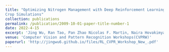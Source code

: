 ```yaml
---
title: "Optimizing Nitrogen Management with Deep Reinforcement Learning and
Crop Simulations"
collection: publications
permalink: /publication/2009-10-01-paper-title-number-1
date: 2022-4-15
excerpt: 'Jing Wu, Ran Tao, Pan Zhao Nicolas F. Martin, Naira Hovakimyan'
venue: 'Computer Vision and Pattern Recognition Workshops(CVPRW)'
paperurl: 'http://jingwu6.github.io/files/RL_CVPR_Workshop_New_.pdf'
---
```


